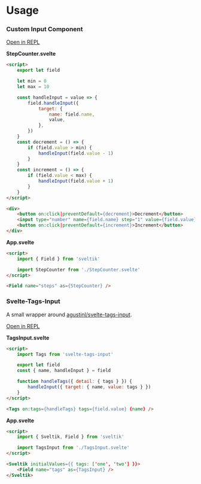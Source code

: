 # Usage

### Custom Input Component

[Open in REPL](https://svelte.dev/repl/38b0d1009d5b4041877b138809d421df?version=3)

**StepCounter.svelte**

```html
<script>
    export let field

    let min = 0
    let max = 10

    const handleInput = value => {
        field.handleInput({
            target: {
                name: field.name,
                value,
            },
        })
    }
    const decrement = () => {
        if (field.value > min) {
            handleInput(field.value - 1)
        }
    }
    const increment = () => {
        if (field.value < max) {
            handleInput(field.value + 1)
        }
    }
</script>

<div>
    <button on:click|preventDefault={decrement}>Decrement</button>
    <input type="number" name={field.name} step="1" value={field.value} readonly />
    <button on:click|preventDefault={increment}>Increment</button>
</div>
```

**App.svelte**

```html
<script>
    import { Field } from 'sveltik'

    import StepCounter from './StepCounter.svelte'
</script>

<Field name="steps" as={StepCounter} />
```

### Svelte-Tags-Input

A small wrapper around [agustinl/svelte-tags-input](https://github.com/agustinl/svelte-tags-input).

[Open in REPL](https://svelte.dev/repl/d7845c3d47fa4c5a903f48bb65b00c16?version=3)

**TagsInput.svelte**

```html
<script>
    import Tags from 'svelte-tags-input'

    export let field
    const { name, handleInput } = field

    function handleTags({ detail: { tags } }) {
        handleInput({ target: { name, value: tags } })
    }
</script>

<Tags on:tags={handleTags} tags={field.value} {name} />
```

**App.svelte**

```html
<script>
    import { Sveltik, Field } from 'sveltik'

    import TagsInput from './TagsInput.svelte'
</script>

<Sveltik initialValues={{ tags: ['one', 'two'] }}>
    <Field name="tags" as={TagsInput} />
</Sveltik>
```
